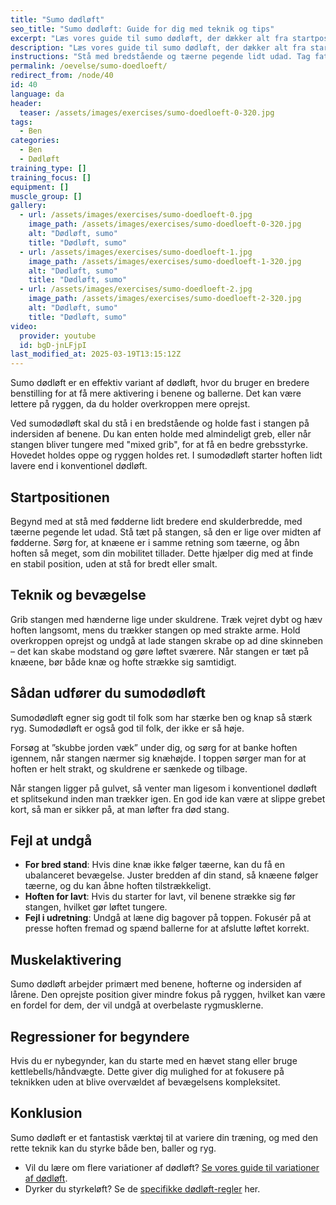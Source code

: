 ```yaml
---
title: "Sumo dødløft"
seo_title: "Sumo dødløft: Guide for dig med teknik og tips"
excerpt: "Læs vores guide til sumo dødløft, der dækker alt fra startposition til teknik. Få tips til korrekt form, de hyppigste fejl at undgå for at optimere dine løft."
description: "Læs vores guide til sumo dødløft, der dækker alt fra startposition til teknik. Få tips til korrekt form, de hyppigste fejl at undgå for at optimere dine løft."
instructions: "Stå med bredstående og tæerne pegende lidt udad. Tag fat i stangen mellem dine ben. Rejs dig op ved at rette knæene og hoften ud og sænk stangen igen."
permalink: /oevelse/sumo-doedloeft/
redirect_from: /node/40
id: 40
language: da
header:
  teaser: /assets/images/exercises/sumo-doedloeft-0-320.jpg
tags:
  - Ben
categories:
  - Ben
  - Dødløft
training_type: []
training_focus: []
equipment: []
muscle_group: []
gallery:
  - url: /assets/images/exercises/sumo-doedloeft-0.jpg
    image_path: /assets/images/exercises/sumo-doedloeft-0-320.jpg
    alt: "Dødløft, sumo"
    title: "Dødløft, sumo"
  - url: /assets/images/exercises/sumo-doedloeft-1.jpg
    image_path: /assets/images/exercises/sumo-doedloeft-1-320.jpg
    alt: "Dødløft, sumo"
    title: "Dødløft, sumo"
  - url: /assets/images/exercises/sumo-doedloeft-2.jpg
    image_path: /assets/images/exercises/sumo-doedloeft-2-320.jpg
    alt: "Dødløft, sumo"
    title: "Dødløft, sumo"
video:
  provider: youtube
  id: bgD-jnLFjpI
last_modified_at: 2025-03-19T13:15:12Z
---
```


Sumo dødløft er en effektiv variant af dødløft, hvor du bruger en bredere benstilling for at få mere aktivering i benene og ballerne. Det kan være lettere på ryggen, da du holder overkroppen mere oprejst.

Ved sumodødløft skal du stå i en bredstående og holde fast i stangen på indersiden af benene. Du kan enten holde med almindeligt greb, eller når stangen bliver tungere med "mixed grib", for at få en bedre grebsstyrke. Hovedet holdes oppe og ryggen holdes ret. I sumodødløft starter hoften lidt lavere end i konventionel dødløft.

## Startpositionen

Begynd med at stå med fødderne lidt bredere end skulderbredde, med tæerne pegende let udad. Stå tæt på stangen, så den er lige over midten af fødderne. Sørg for, at knæene er i samme retning som tæerne, og åbn hoften så meget, som din mobilitet tillader. Dette hjælper dig med at finde en stabil position, uden at stå for bredt eller smalt.

## Teknik og bevægelse

Grib stangen med hænderne lige under skuldrene. Træk vejret dybt og hæv hoften langsomt, mens du trækker stangen op med strakte arme. Hold overkroppen oprejst og undgå at lade stangen skrabe op ad dine skinneben – det kan skabe modstand og gøre løftet sværere. Når stangen er tæt på knæene, bør både knæ og hofte strække sig samtidigt.

## Sådan udfører du sumodødløft

Sumodødløft egner sig godt til folk som har stærke ben og knap så stærk ryg. Sumodødløft er også god til folk, der ikke er så høje.

Forsøg at ”skubbe jorden væk” under dig, og sørg for at banke hoften igennem, når stangen nærmer sig knæhøjde. I toppen sørger man for at hoften er helt strakt, og skuldrene er sænkede og tilbage.

Når stangen ligger på gulvet, så venter man ligesom i konventionel dødløft et splitsekund inden man trækker igen. En god ide kan være at slippe grebet kort, så man er sikker på, at man løfter fra død stang.

## Fejl at undgå

- **For bred stand**: Hvis dine knæ ikke følger tæerne, kan du få en ubalanceret bevægelse. Juster bredden af din stand, så knæene følger tæerne, og du kan åbne hoften tilstrækkeligt.
- **Hoften for lavt**: Hvis du starter for lavt, vil benene strække sig før stangen, hvilket gør løftet tungere.
- **Fejl i udretning**: Undgå at læne dig bagover på toppen. Fokusér på at presse hoften fremad og spænd ballerne for at afslutte løftet korrekt.

## Muskelaktivering

Sumo dødløft arbejder primært med benene, hofterne og indersiden af lårene. Den oprejste position giver mindre fokus på ryggen, hvilket kan være en fordel for dem, der vil undgå at overbelaste rygmusklerne.

## Regressioner for begyndere
Hvis du er nybegynder, kan du starte med en hævet stang eller bruge kettlebells/håndvægte. Dette giver dig mulighed for at fokusere på teknikken uden at blive overvældet af bevægelsens kompleksitet.

## Konklusion

Sumo dødløft er et fantastisk værktøj til at variere din træning, og med den rette teknik kan du styrke både ben, baller og ryg.

- Vil du lære om flere variationer af dødløft? [Se vores guide til variationer af dødløft](/doedloeft/).
- Dyrker du styrkeløft? Se de [specifikke dødløft-regler](/styrkeloeft/doedloeft/) her.
